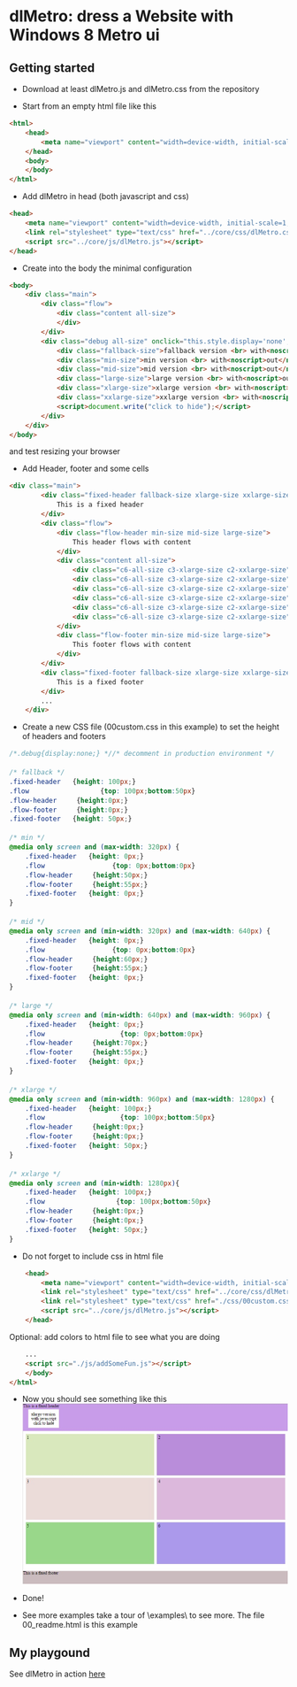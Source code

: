 # dlMetro: dress a Website with Windows 8 Metro ui

## Getting started

* Download at least dlMetro.js and dlMetro.css from the repository

* Start from an empty html file like this
```html
<html>
    <head>
        <meta name="viewport" content="width=device-width, initial-scale=1, maximum-scale=1">
    </head>
    <body>
    </body>
</html>
```

* Add dlMetro in head (both javascript and css)
```html
<head>
    <meta name="viewport" content="width=device-width, initial-scale=1, maximum-scale=1">
    <link rel="stylesheet" type="text/css" href="../core/css/dlMetro.css">
    <script src="../core/js/dlMetro.js"></script>
</head>
```
* Create into the body the minimal configuration
```html
<body>
    <div class="main"> 
        <div class="flow">
            <div class="content all-size">
            </div>            
        </div>
        <div class="debug all-size" onclick="this.style.display='none';">
            <div class="fallback-size">fallback version <br> with<noscript>out</noscript> javascript</div>
            <div class="min-size">min version <br> with<noscript>out</noscript> javascript</div>
            <div class="mid-size">mid version <br> with<noscript>out</noscript> javascript</div>
            <div class="large-size">large version <br> with<noscript>out</noscript> javascript</div>
            <div class="xlarge-size">xlarge version <br> with<noscript>out</noscript> javascript</div>
            <div class="xxlarge-size">xxlarge version <br> with<noscript>out</noscript> javascript</div>
            <script>document.write("click to hide");</script>
        </div>
    </div>
</body>
```
and test resizing your browser

* Add Header, footer and some cells
```html
<div class="main">
        <div class="fixed-header fallback-size xlarge-size xxlarge-size">
            This is a fixed header
        </div>
        <div class="flow">
            <div class="flow-header min-size mid-size large-size">
                This header flows with content
            </div>
            <div class="content all-size">
                <div class="c6-all-size c3-xlarge-size c2-xxlarge-size"><div class="cell"><br><br><br><br><br><br><br><br><br></div></div>
                <div class="c6-all-size c3-xlarge-size c2-xxlarge-size"><div class="cell"><br><br><br><br><br><br><br><br><br></div></div>
                <div class="c6-all-size c3-xlarge-size c2-xxlarge-size"><div class="cell"><br><br><br><br><br><br><br><br><br></div></div>
                <div class="c6-all-size c3-xlarge-size c2-xxlarge-size"><div class="cell"><br><br><br><br><br><br><br><br><br></div></div>
                <div class="c6-all-size c3-xlarge-size c2-xxlarge-size"><div class="cell"><br><br><br><br><br><br><br><br><br></div></div>
                <div class="c6-all-size c3-xlarge-size c2-xxlarge-size"><div class="cell"><br><br><br><br><br><br><br><br><br></div></div>
            </div>
            <div class="flow-footer min-size mid-size large-size">
                This footer flows with content
            </div>
        </div>
        <div class="fixed-footer fallback-size xlarge-size xxlarge-size">
            This is a fixed footer
        </div>
        ...
    </div>
```

* Create a new CSS file (00custom.css in this example) to set the height of headers and footers

```css
/*.debug{display:none;} *//* decomment in production environment */

/* fallback */
.fixed-header   {height: 100px;}
.flow                  {top: 100px;bottom:50px}
.flow-header     {height:0px;}
.flow-footer     {height:0px;}
.fixed-footer   {height: 50px;}

/* min */
@media only screen and (max-width: 320px) {
    .fixed-header   {height: 0px;}
    .flow                 {top: 0px;bottom:0px}
    .flow-header     {height:50px;}
    .flow-footer     {height:55px;}
    .fixed-footer   {height: 0px;}
}

/* mid */
@media only screen and (min-width: 320px) and (max-width: 640px) {
    .fixed-header   {height: 0px;}
    .flow                 {top: 0px;bottom:0px}
    .flow-header     {height:60px;}
    .flow-footer     {height:55px;}
    .fixed-footer   {height: 0px;}
}

/* large */
@media only screen and (min-width: 640px) and (max-width: 960px) {
    .fixed-header   {height: 0px;}
    .flow                   {top: 0px;bottom:0px}
    .flow-header     {height:70px;}
    .flow-footer     {height:55px;}
    .fixed-footer   {height: 0px;}
}

/* xlarge */
@media only screen and (min-width: 960px) and (max-width: 1280px) {
    .fixed-header   {height: 100px;}
    .flow                   {top: 100px;bottom:50px}
    .flow-header     {height:0px;}
    .flow-footer     {height:0px;}
    .fixed-footer   {height: 50px;}
}

/* xxlarge */
@media only screen and (min-width: 1280px){
    .fixed-header   {height: 100px;}
    .flow                  {top: 100px;bottom:50px}
    .flow-header     {height:0px;}
    .flow-footer     {height:0px;}
    .fixed-footer   {height: 50px;}
}
```

* Do not forget to include css in html file

```html
    <head>
        <meta name="viewport" content="width=device-width, initial-scale=1, maximum-scale=1">
        <link rel="stylesheet" type="text/css" href="../core/css/dlMetro.css">
        <link rel="stylesheet" type="text/css" href="./css/00custom.css">
        <script src="../core/js/dlMetro.js"></script>
    </head>
```

Optional: add colors to html file to see what you are doing
```html
    ...
    <script src="./js/addSomeFun.js"></script>        
    </body>
</html>
```
    
* Now you should see something like this
![readme example](https://github.com/develost/dlMetro/raw/master/readme.jpg "readme example")

* Done!

* See more examples
take a tour of \examples\ to see more.
The file 00_readme.html is this example 

## My playgound
See dlMetro in action [here](http://www.develost.com/dlMetro)
